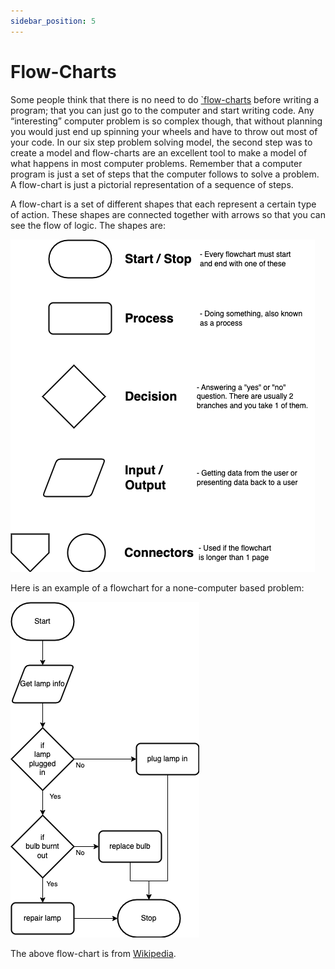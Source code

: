 ```yaml
---
sidebar_position: 5
---
```


# Flow-Charts

Some people think that there is no need to do <a href='https://en.wikipedia.org/wiki/Flow_charts'>`flow-charts</a> before writing a program; that you can just go to the computer and start writing code. Any “interesting” computer problem is so complex though, that without planning you would just end up spinning your wheels and have to throw out most of your code. In our six step problem solving model, the second step was to create a model and flow-charts are an excellent tool to make a model of what happens in most computer problems. Remember that a computer program is just a set of steps that the computer follows to solve a problem. A flow-chart is just a pictorial representation of a sequence of steps.

A flow-chart is a set of different shapes that each represent a certain type of action. These shapes are connected together with arrows so that you can see the flow of logic. The shapes are:

![Flow-chart Symbols](./img/flow-chart-symbols.png)

Here is an example of a flowchart for a none-computer based problem:

![Flow-chart Example](./img/flowchart-example.png)

The above flow-chart is from <a href='https://en.wikipedia.org/wiki/Flowchart'>Wikipedia</a>.
